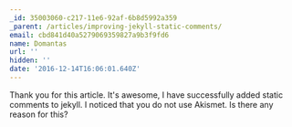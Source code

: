 ```yaml
---
_id: 35003060-c217-11e6-92af-6b8d5992a359
_parent: /articles/improving-jekyll-static-comments/
email: cbd841d40a5279069359827a9b3f9fd6
name: Domantas
url: ''
hidden: ''
date: '2016-12-14T16:06:01.640Z'
---
```


Thank you for this article. It's awesome, I have successfully added static
comments to jekyll. I noticed that you do not use Akismet. Is there any reason
for this?
